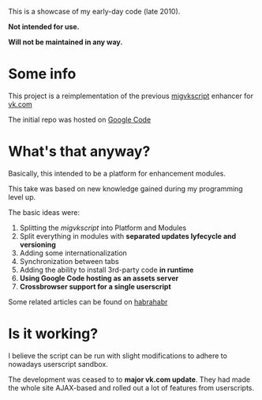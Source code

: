 This is a showcase of my early-day code (late 2010).

**Not intended for use.**

**Will not be maintained in any way.**

Some info
==========

This project is a reimplementation of the previous [migvkscript](https://github.com/mr-mig/showcase-migvkscript) enhancer for [vk.com](http://vk.com)

The initial repo was hosted on [Google Code](https://code.google.com/p/vuzzle/)


What's that anyway?
===================

Basically, this intended to be a platform for enhancement modules.

This take was based on new knowledge gained during my programming level up.

The basic ideas were:

1. Splitting the *migvkscript* into Platform and Modules
2. Split everything in modules with **separated updates lyfecycle and versioning**
3. Adding some internationalization
4. Synchronization between tabs
5. Adding the ability to install 3rd-party code **in runtime**
6. **Using Google Code hosting as an assets server**
7. **Crossbrowser support for a single userscript**


Some related articles can be found on [habrahabr](http://habr.ru)

Is it working?
==============

I believe the script can be run with slight modifications to adhere to nowadays userscript sandbox.

The development was ceased to to **major vk.com update**. They had made the whole site AJAX-based and rolled out a lot of features from userscripts.
